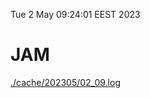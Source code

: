 Tue  2 May 09:24:01 EEST 2023
# JAM
<a href='./cache/202305/02_09.log'>./cache/202305/02_09.log</a>
